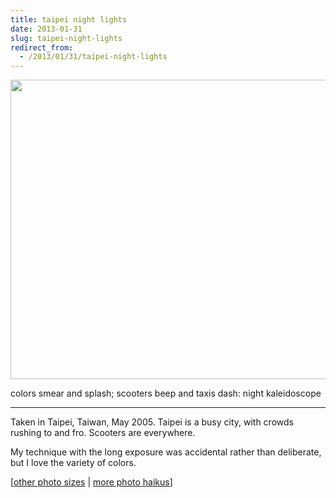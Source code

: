 ```yaml
---
title: taipei night lights
date: 2013-01-31
slug: taipei-night-lights
redirect_from:
  - /2013/01/31/taipei-night-lights
---
```


<a href="http://www.flickr.com/photos/daniel_hardman/1387953062/sizes/l"><img class="alignnone" alt="" src="http://farm2.staticflickr.com/1130/1387953062_c3d3fa45b0_z.jpg" width="640" height="479" /></a>
<p class="haiku">colors smear and splash;
scooters beep and taxis dash:
night kaleidoscope</p>


<hr />

Taken in Taipei, Taiwan, May 2005. Taipei is a busy city, with crowds rushing to and fro. Scooters are everywhere.

My technique with the long exposure was accidental rather than deliberate, but I love the variety of colors.

[<a href="http://www.flickr.com/photos/daniel_hardman/1387953062/sizes/l">other photo sizes</a> | <a href="http://sivanea.com/category/photos/">more photo haikus</a>]